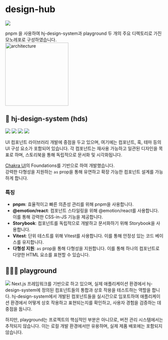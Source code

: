 # design-hub

<img src="https://img.shields.io/badge/Pnpm-%23F69220?style=flat-square&logo=Pnpm&logoColor=white"/>

pnpm 을 사용하여 hj-design-system과 playground 두 개의 주요 디렉토리로 가진 모노레포로 구성하였습니다.   
<img width="200" alt="architecture" src="https://github.com/f-lab-edu/design-hub/assets/84058944/a5b0ea9c-34ca-4c24-8802-c101e0af27ef">


## 🎨 hj-design-system (hds)
<div>
<img src="https://img.shields.io/badge/Typescript-3178C6?style=flat-square&logo=Typescript&logoColor=white"/>
<img src="https://img.shields.io/badge/Vitest-%236E9F18?style=flat-square&logo=Vitest&logoColor=white"/>
<img src="https://img.shields.io/badge/Storybook-%23FF4785?style=flat-square&logo=Storybook&logoColor=white"/>
<img src="https://img.shields.io/badge/testing_library_react-%23E33332?style=flat-square&logo=testinglibrary&logoColor=white" />
</div>


UI 컴포넌트 라이브러리 개발에 중점을 두고 있으며, 여기에는 컴포넌트, 훅, 테마 등의 UI 구성 요소가 포함되어 있습니다. 각 컴포넌트는 재사용 가능하고 일관된 디자인을 목표로 하며, 스토리북을 통해 독립적으로 문서화 및 시각화됩니다.  


[Chakra UI](https://chakra-ui.com/)의 Foundations를 기반으로 하여 개발했습니다.  
강력한 다형성을 지원하는 `as` prop을 통해 유연하고 확장 가능한 컴포넌트 설계를 가능하게 합니다.

### 특징

- **pnpm**: 효율적이고 빠른 의존성 관리를 위해 pnpm을 사용합니다.
- **@emotion/react**: 컴포넌트 스타일링을 위해 @emotion/react를 사용합니다. 이를 통해 강력한 CSS-in-JS 기능을 제공합니다.
- **Storybook**: 컴포넌트를 독립적으로 개발하고 문서화하기 위해 Storybook을 사용합니다.
- **Vitest**: 단위 테스트를 위해 Vitest를 사용합니다. 이를 통해 안정성 있는 코드 베이스를 유지합니다.
- **다형성 지원**: `as` prop을 통해 다형성을 지원합니다. 이를 통해 하나의 컴포넌트로 다양한 HTML 요소를 표현할 수 있습니다.

## 🤹🏻‍♀️ playground
<img src="https://img.shields.io/badge/next.js-%23000000?style=flat-square&logo=Next.js&logoColor=white" />
Next.js 프레임워크를 기반으로 하고 있으며, 실제 애플리케이션 환경에서 hj-design-system에 정의된 컴포넌트들의 통합과 상호 작용을 테스트하는 역할을 합니다.   
hj-design-system에서 개발된 컴포넌트들을 실시간으로 임포트하여 애플리케이션 환경에서 어떻게 상호 작용하고 표현되는지를 확인하고, 사용자 경험을 검증하는 데 중점을 둡니다.  

하지만, playground는 프로젝트의 핵심적인 부분은 아니므로, 버전 관리 시스템에서는 추적되지 않습니다. 이는 로컬 개발 환경에서만 유용하며, 실제 제품 배포에는 포함되지 않습니다. 
